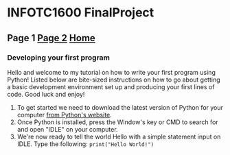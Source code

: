 # INFOTC1600 FinalProject
## Page 1 [Page 2](Page2.md) [Home](README.md)
### Developing your first program

Hello and welcome to my tutorial on how to write your first program using Python!
Listed below are bite-sized instructions on how to go about getting a basic development environment set up and producing your first lines of code. Good luck and enjoy!

1. To get started we need to download the latest version of Python for your computer [from Python's website](https://www.python.org/downloads).
2. Once Python is installed, press the Window's key or CMD to search for and open "IDLE" on your computer.
3. We're now ready to tell the world Hello with a simple statement input on IDLE. Type the following: ```print("Hello World!")```
